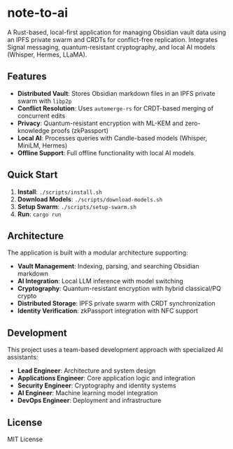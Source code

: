 # note-to-ai

A Rust-based, local-first application for managing Obsidian vault data using an IPFS private swarm and CRDTs for conflict-free replication. Integrates Signal messaging, quantum-resistant cryptography, and local AI models (Whisper, Hermes, LLaMA).

## Features

- **Distributed Vault**: Stores Obsidian markdown files in an IPFS private swarm with `libp2p`
- **Conflict Resolution**: Uses `automerge-rs` for CRDT-based merging of concurrent edits
- **Privacy**: Quantum-resistant encryption with ML-KEM and zero-knowledge proofs (zkPassport)
- **Local AI**: Processes queries with Candle-based models (Whisper, MiniLM, Hermes)
- **Offline Support**: Full offline functionality with local AI models

## Quick Start

1. **Install**: `./scripts/install.sh`
2. **Download Models**: `./scripts/download-models.sh`
3. **Setup Swarm**: `./scripts/setup-swarm.sh`
4. **Run**: `cargo run`

## Architecture

The application is built with a modular architecture supporting:
- **Vault Management**: Indexing, parsing, and searching Obsidian markdown
- **AI Integration**: Local LLM inference with model switching
- **Cryptography**: Quantum-resistant encryption with hybrid classical/PQ crypto
- **Distributed Storage**: IPFS private swarm with CRDT synchronization
- **Identity Verification**: zkPassport integration with NFC support

## Development

This project uses a team-based development approach with specialized AI assistants:
- **Lead Engineer**: Architecture and system design
- **Applications Engineer**: Core application logic and integration
- **Security Engineer**: Cryptography and identity systems
- **AI Engineer**: Machine learning model integration
- **DevOps Engineer**: Deployment and infrastructure

## License

MIT License

